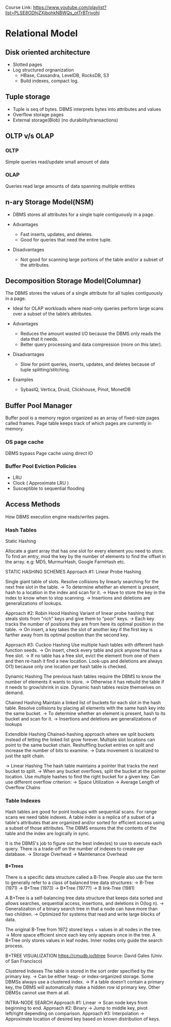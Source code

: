 Course Link: https://www.youtube.com/playlist?list=PLSE8ODhjZXjbohkNBWQs_otTrBTrjyohi


# Relational Model #

## Disk oriented architecture ##
 - Slotted pages
 - Log structured orgnanization
   - HBase, Cassandra, LevelDB, RocksDB, S3
   - Build indexes, compact log.

## Tuple storage ##
  - Tuple is seq of bytes. DBMS interprets bytes into attributes and values
  - Overflow storage pages
  - External storage(Blob) (no durability/transactions)

## OLTP v/s OLAP ##
### OLTP  ###
Simple queries read/update small amount of data
### OLAP ###
Queries read large amounts of data spanning multiple entities

## n-ary Storage Model(NSM) ##
-  DBMS stores all attributes for a single tuple contiguously in a page.

* Advantages
   * Fast inserts, updates, and deletes.
   * Good for queries that need the entire tuple.

* Disadvantages
   * Not good for scanning large portions of the table and/or a subset of the attributes.

## Decomposition Storage Model(Columnar) ##
The DBMS stores the values of a single attribute for all tuples contiguously in a page.
   * Ideal for OLAP workloads where read-only queries perform large scans over a subset of the table’s attributes.

* Advantages
  * Reduces the amount wasted I/O because the DBMS only reads the data that it needs.
  * Better query processing and data compression (more on this later).
* Disadvantages
  * Slow for point queries, inserts, updates, and deletes because of tuple splitting/stitching.

* Examples
  * SybasIQ, Vertica, Druid, Clickhouse, Pinot, MonetDB

## Buffer Pool Manager ##
Buffer pool is a memory region organized as an array of fixed-size pages called frames.
Page table keeps track of which pages are currently in memory.

### OS page cache
DBMS bypass Page cache using direct IO

###  Buffer Pool Eviction Policies
- LRU
- Clock ( Approximate LRU )
- Susceptible to sequential flooding

## Access Methods
How DBMS execution engine reads/writes pages.

###  Hash Tables

Static Hashing

Allocate a giant array that has one slot for every element you need to store.
To find an entry, mod the key by the number of elements to find the offset in the array.
e.g: MD5, MurmurHash, Google FarmHash etc.

STATIC HASHING SCHEMES
Approach #1: Linear Probe Hashing

Single giant table of slots.
Resolve collisions by linearly searching for the next free slot in the table.
→ To determine whether an element is present, hash to a location in the index and scan for it.
→ Have to store the key in the index to know when to stop scanning.
→ Insertions and deletions are generalizations of lookups.

Approach #2: Robin Hood Hashing
Variant of linear probe hashing that steals slots from "rich" keys and give them to "poor" keys.
→ Each key tracks the number of positions they are from here its optimal position in the table.
→ On insert, a key takes the slot of another key if the first key is farther away from its optimal position than the
second key.

Approach #3: Cuckoo Hashing
Use multiple hash tables with different hash function seeds.
→ On insert, check every table and pick anyone that has a free slot.
→ If no table has a free slot, evict the element from one of them and then re-hash it find a new location.
Look-ups and deletions are always O(1) because only one location per hash table is checked.

Dynamic Hashing
The previous hash tables require the DBMS to know the number of elements it wants to store.
→ Otherwise it has rebuild the table if it needs to grow/shrink in size.
Dynamic hash tables resize themselves on demand.

Chained Hashing
Maintain a linked list of buckets for each slot in the hash table.
Resolve collisions by placing all elements with the same hash key into the same bucket.
→ To determine whether an element is present, hash to its bucket and scan for it.
→ Insertions and deletions are generalizations of lookups

Extendible Hashing
Chained-hashing approach where we split buckets instead of letting the linked list grow forever.
Multiple slot locations can point to the same bucket chain.
Reshuffling bucket entries on split and increase the number of bits to examine.
→ Data movement is localized to just the split chain.

→ Linear Hashing
The hash table maintains a pointer that tracks the next bucket to split.
→ When any bucket overflows, split the bucket at the pointer location.
Use multiple hashes to find the right bucket for a given key.
Can use different overflow criterion:
→ Space Utilization
→ Average Length of Overflow Chains

### Table Indexes
Hash tables are good for point lookups with sequential scans. For range scans we need table indexes.
A table index is a replica of a subset of a table's attributes that are organized and/or sorted for efficient access using a subset of those attributes.
The DBMS ensures that the contents of the table and the index are logically in sync.

It is the DBMS's job to figure out the best index(es) to use to execute each query.
There is a trade-off on the number of indexes to create per database.
→ Storage Overhead
→ Maintenance Overhead

#### B+Trees
There is a specific data structure called a B-Tree.
People also use the term to generally refer to a class of balanced tree data structures:
→ B-Tree (1971)
→ B+Tree (1973)
→ B*Tree (1977?)
→ B link-Tree (1981)


A B+Tree is a self-balancing tree data structure that keeps data sorted and allows searches, sequential access,
insertions, and deletions in O(log n).
→ Generalization of a binary search tree in that a node can have more than two children.
→ Optimized for systems that read and write large blocks of data.


The original B-Tree from 1972 stored keys + values in all nodes in the tree.
→ More space efficient since each key only appears once in the tree.
A B+Tree only stores values in leaf nodes. Inner nodes only guide the search process.

B+TREE VISUALIZATION
https://cmudb.io/btree
Source: David Gales (Univ. of San Francisco)

Clustered Indexes
The table is stored in the sort order specified by
the primary key.
→ Can be either heap- or index-organized storage.
Some DBMSs always use a clustered index.
→ If a table doesn’t contain a primary key, the DBMS will automatically make a hidden row id primary key.
Other DBMSs cannot use them at all.

INTRA-NODE SEARCH
Approach #1: Linear
→ Scan node keys from beginning to end.
Approach #2: Binary
→ Jump to middle key, pivot left/right depending on comparison.
Approach #3: Interpolation
→ Approximate location of desired key based on known distribution of keys.

